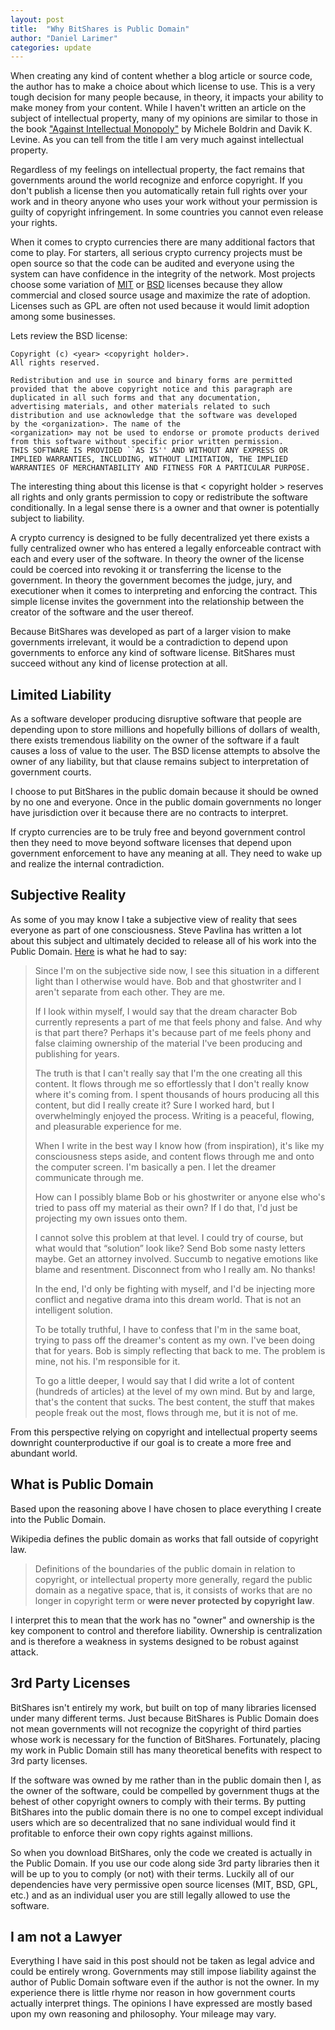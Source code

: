 ```yaml
---
layout: post
title:  "Why BitShares is Public Domain"
author: "Daniel Larimer"
categories: update 
---
```


When creating any kind of content whether a blog article or source code, the author has to make a choice about
which license to use.   This is a very tough decision for many people because, in theory, it impacts your ability
to make money from your content.  While I haven't written an article on the subject of intellectual property, many
of my opinions are similar to those in the book ["Against Intellectual Monopoly"](http://www.amazon.com/Against-Intellectual-Monopoly-Michele-Boldrin/dp/0521127262)
by Michele Boldrin and Davik K. Levine.  As you can tell from the title I am very much against intellectual property.

<!--more-->

Regardless of my feelings on intellectual property, the fact remains that governments around the world recognize and 
enforce copyright.  If you don't publish a license then you automatically retain full rights over your work and in theory
anyone who uses your work without your permission is guilty of copyright infringement.  In some countries you cannot
even release your rights.

When it comes to crypto currencies there are many additional factors that come to play. For starters, all serious crypto
currency projects must be open source so that the code can be audited and everyone using the system can have confidence
in the integrity of the network.  Most projects choose some variation of [MIT](http://en.wikipedia.org/wiki/MIT_License) 
or [BSD](http://en.wikipedia.org/wiki/BSD_licenses) licenses because they allow commercial and closed source usage 
and maximize the rate of adoption.  Licenses such as GPL are often not used because
it would limit adoption among some businesses.

Lets review the BSD license:

    Copyright (c) <year> <copyright holder>.
    All rights reserved.

    Redistribution and use in source and binary forms are permitted
    provided that the above copyright notice and this paragraph are
    duplicated in all such forms and that any documentation,
    advertising materials, and other materials related to such
    distribution and use acknowledge that the software was developed
    by the <organization>. The name of the
    <organization> may not be used to endorse or promote products derived
    from this software without specific prior written permission.
    THIS SOFTWARE IS PROVIDED ``AS IS'' AND WITHOUT ANY EXPRESS OR
    IMPLIED WARRANTIES, INCLUDING, WITHOUT LIMITATION, THE IMPLIED
    WARRANTIES OF MERCHANTABILITY AND FITNESS FOR A PARTICULAR PURPOSE.

The interesting thing about this license is that < copyright holder > reserves all rights and only grants
permission to copy or redistribute the software conditionally.  In a legal sense there is a owner and
that owner is potentially subject to liability.  

A crypto currency is designed to be fully decentralized yet there exists a fully centralized owner who has
entered a legally enforceable contract with each and every user of the software.  In theory the owner of
the license could be coerced into revoking it or transferring the license to the government.  In theory the
government becomes the judge, jury, and executioner when it comes to interpreting and enforcing the contract. This 
simple license invites the government into the relationship between the creator of the software and the 
user thereof. 

Because BitShares was developed as part of a larger vision to make governments irrelevant, it would be a
contradiction to depend upon governments to enforce any kind of software license.  BitShares must succeed without
any kind of license protection at all.   

## Limited Liability 

As a software developer producing disruptive software that people are depending upon to store millions and hopefully
billions of dollars of wealth, there exists tremendous liability on the owner of the software if a fault causes a
loss of value to the user.   The BSD license attempts to absolve the owner of any liability, but that clause 
remains subject to interpretation of government courts.   

I choose to put BitShares in the public domain because it should be owned by no one and everyone.  Once in the
public domain governments no longer have jurisdiction over it because there are no contracts to interpret.  

If crypto currencies are to be truly free and beyond government control then they need to move beyond 
software licenses that depend upon government enforcement to have any meaning at all.  They need to wake
up and realize the internal contradiction.  

## Subjective Reality 

As some of you may know I take a subjective view of reality that sees everyone as part of one consciousness. 
Steve Pavlina has written a lot about this subject and ultimately decided to release all of his work into
the Public Domain.  [Here](http://www.stevepavlina.com/blog/2010/08/moving-beyond-copyright/) is what he had to say:

  > Since I'm on the subjective side now, I see this situation in a different light than I 
  > otherwise would have. Bob and that ghostwriter and I aren't separate from each other. 
  > They are me.
  > 
  > If I look within myself, I would say that the dream character Bob currently represents a 
  > part of me that feels phony and false. And why is that part there? Perhaps it's because 
  > part of me feels phony and false claiming ownership of the material I've been producing and 
  > publishing for years.
  > 
  > The truth is that I can't really say that I'm the one creating all this content. It flows 
  > through me so effortlessly that I don't really know where it's coming from. I spent thousands 
  > of hours producing all this content, but did I really create it? Sure I worked hard, 
  > but I overwhelmingly enjoyed the process. Writing is a peaceful, flowing, and pleasurable experience for me.
  > 
  > When I write in the best way I know how (from inspiration), it's like my consciousness steps aside, 
  > and content flows through me and onto the computer screen. I'm basically a pen. 
  > I let the dreamer communicate through me.
  > 
  > How can I possibly blame Bob or his ghostwriter or anyone else who's tried to pass 
  > off my material as their own? If I do that, I'd just be projecting my own issues onto them.
  > 
  > I cannot solve this problem at that level. I could try of course, but what would that 
  > “solution” look like? Send Bob some nasty letters maybe. Get an attorney involved. Succumb 
  > to negative emotions like blame and resentment. Disconnect from who I really am. No thanks!
  > 
  > In the end, I'd only be fighting with myself, and I'd be injecting more conflict and 
  > negative drama into this dream world. That is not an intelligent solution.
  > 
  > To be totally truthful, I have to confess that I'm in the same boat, trying to pass 
  > off the dreamer's content as my own. I've been doing that for years. Bob is simply 
  > reflecting that back to me. The problem is mine, not his. I'm responsible for it.
  > 
  > To go a little deeper, I would say that I did write a lot of content 
  > (hundreds of articles) at the level of my own mind. But by and large, that's the 
  > content that sucks. The best content, the stuff that makes people freak out the most, 
  > flows through me, but it is not of me.

From this perspective relying on copyright and intellectual property seems downright counterproductive if our
goal is to create a more free and abundant world.   

## What is Public Domain

  Based upon the reasoning above I have chosen to place everything I create into the Public Domain.

  Wikipedia defines the public domain as works that fall outside of copyright law. 

 > Definitions of the boundaries of the public domain in relation to copyright, or intellectual property more generally, regard the public domain as a negative space, that is, it consists of works that are no longer in copyright term or <b>were never protected by copyright law</b>.

 I interpret this to mean that the work has no "owner" and ownership is the key component to control and
 therefore liability.  Ownership is centralization and is therefore a weakness in systems designed to
 be robust against attack.


## 3rd Party Licenses 

BitShares isn't entirely my work, but built on top of many libraries licensed under many different terms. 
Just because BitShares is Public Domain does not mean governments will not recognize the copyright of third parties
whose work is necessary for the function of BitShares.   Fortunately, placing my work in Public Domain still has
many theoretical benefits with respect to 3rd party licenses.

If the software was owned by me rather than in the public domain then I, as the owner of the software, could be
compelled by government thugs at the behest of other copyright owners to comply with their terms.  By putting
BitShares into the public domain there is no one to compel except individual users which are so decentralized
that no sane individual would find it profitable to enforce their own copy rights against millions.

So when you download BitShares, only the code we created is actually in the Public Domain. If you use our code
along side 3rd party libraries then it will be up to you to comply (or not) with their terms.  Luckily all of
our dependencies have very permissive open source licenses (MIT, BSD, GPL, etc.) and as an individual user you
are still legally allowed to use the software.

## I am not a Lawyer 

Everything I have said in this post should not be taken as legal advice and could be entirely wrong.  Governments may
still impose liability against the author of Public Domain software even if the author is not the owner.  In my
experience there is little rhyme nor reason in how government courts actually interpret things.  The opinions I have
expressed are mostly based upon my own reasoning and philosophy. Your mileage may vary.  


